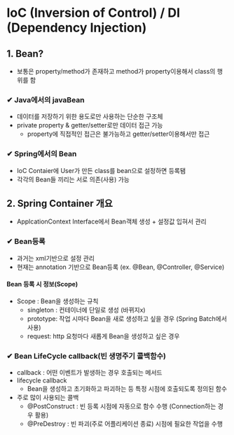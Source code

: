 # IoC (Inversion of Control) / DI (Dependency Injection)

## 1. Bean?
- 보통은 property/method가 존재하고 method가 property이용해서 class의 행위를 함
### ✔ Java에서의 javaBean
- 데이터를 저장하기 위한 용도로만 사용하는 단순한 구조체
- private property & getter/setter로만 데이터 접근 가능
    - property에 직접적인 접근은 불가능하고 getter/setter이용해서만 접근

### ✔ Spring에서의 Bean
- IoC Contaier에 User가 만든 class를 bean으로 설정하면 등록됌
- 각각의 Bean들 끼리는 서로 의존(사용) 가능

## 2. Spring Container 개요
- ApplcationContext Interface에서 Bean객체 생성 + 설정값 입혀서 관리

### ✔ Bean등록
- 과거는 xml기반으로 설정 관리
- 현재는 annotation 기반으로 Bean등록 (ex. @Bean, @Controller, @Service)

#### Bean 등록 시 정보(Scope)
- Scope : Bean을 생성하는 규칙
    - singleton : 컨테이너에 단일로 생성 (바뀌지x)
    - prototype: 작업 시마다 Bean을 새로 생성하고 싶을 경우 (Spring Batch에서 사용)
    - request: http 요청마다 새롭게 Bean을 생성하고 싶은 경우


### ✔ Bean LifeCycle callback(빈 생명주기 콜백함수)
- callback : 어떤 이벤트가 발생하는 경우 호출되는 메서드
- lifecycle callback
    - Bean을 생성하고 초기화하고 파괴하는 등 특정 시점에 호출되도록 정의된 함수
- 주로 많이 사용되는 콜백
    - @PostConstruct : 빈 등록 시점에 자동으로 함수 수행 (Connection하는 경우 활용)
    - @PreDestroy : 빈 파괴(주로 어플리케이션 종료) 시점에 필요한 작업을 수행